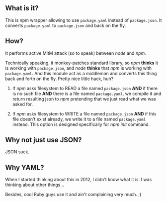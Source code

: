 
## What is it?

This is npm wrapper allowing to use `package.yaml` instead of `package.json`. It converts `package.yaml` to `package.json` and back on the fly.

## How?

It performs active MitM attack (so to speak) between *node* and *npm*.

Technically speaking, it monkey-patches standard library, so *npm* **thinks** it is working with `package.json`, and *node* **thinks** that *npm* is working with `package.yaml`. And this module act as a middleman and converts this thing back and forth on the fly. Pretty nice little hack, huh?

1. If *npm* asks filesystem to READ a file named `package.json` **AND** if there is no such file **AND** there is a file named `package.yaml`, we compile it and return resulting json to *npm* pretending that we just read what we was asked for.

2. If *npm* asks filesystem to WRITE a file named `package.json` **AND** if this file doesn't exist already, we write it to a file named `package.yaml` instead. This option is designed specifically for *npm init* command.

## Why not just use JSON?

JSON suck.

## Why YAML?

When I started thinking about this in 2012, I didn't know what it is. I was thinking about other things...

Besides, cool Ruby guys use it and ain't complaining very much. ;)

